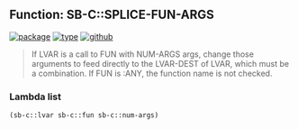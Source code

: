 ## Function: SB-C::SPLICE-FUN-ARGS
[![package](https://img.shields.io/badge/Package-SB--C-5f9ea0.svg?style=social&colorA=999999)](../) [![type](https://img.shields.io/badge/Type-Function-5f9ea0.svg?style=social&colorA=999999)](../#function) [![github](https://img.shields.io/badge/GitHub-View_the_source-5f9ea0.svg?style=social&colorA=999999&logo=github)](https://github.com/sbcl/sbcl/blob/master/src/compiler/ir1util.lisp/) 

> If LVAR is a call to FUN with NUM-ARGS args, change those arguments to feed
> directly to the LVAR-DEST of LVAR, which must be a combination. If FUN
> is :ANY, the function name is not checked.

### Lambda list
```cl
(sb-c::lvar sb-c::fun sb-c::num-args)
```
